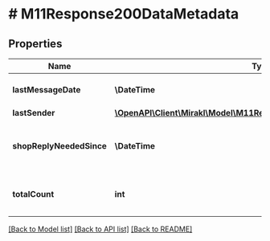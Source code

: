 # # M11Response200DataMetadata

## Properties

Name | Type | Description | Notes
------------ | ------------- | ------------- | -------------
**lastMessageDate** | **\DateTime** | Date of the last message | [optional]
**lastSender** | [**\OpenAPI\Client\Mirakl\Model\M11Response200DataMetadataLastSender**](M11Response200DataMetadataLastSender.md) |  | [optional]
**shopReplyNeededSince** | **\DateTime** | Date since a shop response is needed in the thread | [optional]
**totalCount** | **int** | Number of messages in the thread | [optional]

[[Back to Model list]](../../README.md#models) [[Back to API list]](../../README.md#endpoints) [[Back to README]](../../README.md)
